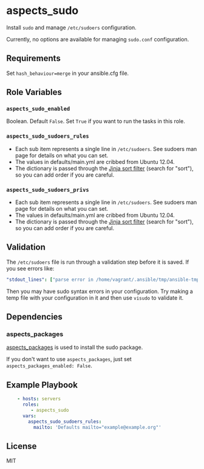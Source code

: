 # aspects_sudo

Install `sudo` and manage `/etc/sudoers` configuration.

Currently, no options are available for managing `sudo.conf` configuration.

## Requirements

Set `hash_behaviour=merge` in your ansible.cfg file.

## Role Variables

### `aspects_sudo_enabled`
Boolean. Default `False`. Set `True` if you want to run the tasks in this role.

### `aspects_sudo_sudoers_rules`
* Each sub item represents a single line in `/etc/sudoers`. See sudoers man page for details on what you can set.
* The values in defaults/main.yml are cribbed from Ubuntu 12.04.
* The dictionary is passed through the [Jinja sort filter](http://jinja.pocoo.org/docs/2.10/templates/) (search for "sort"), so you can add order if you are careful. 

### `aspects_sudo_sudoers_privs`
* Each sub item represents a single line in `/etc/sudoers`. See sudoers man page for details on what you can set.
* The values in defaults/main.yml are cribbed from Ubuntu 12.04.
* The dictionary is passed through the [Jinja sort filter](http://jinja.pocoo.org/docs/2.10/templates/) (search for "sort"), so you can add order if you are careful.

## Validation
The `/etc/sudoers` file is run through a validation step before it is saved. If you see errors like:

```yaml
"stdout_lines": ["parse error in /home/vagrant/.ansible/tmp/ansible-tmp-1534201445.64-76120801780564/source near line 7"]}
```
Then you may have sudo syntax errors in your configuration. Try making a temp file with your configuration in it and then use `visudo` to validate it.

## Dependencies
### aspects_packages
[aspects_packages](https://github.com/LaneCommunityCollege/aspects_packages) is used to install the sudo package. 

If you don't want to use `aspects_packages`, just set `aspects_packages_enabled: False`.

## Example Playbook

```yaml
    - hosts: servers
      roles:
         - aspects_sudo
      vars:
        aspects_sudo_sudoers_rules:
          mailto: 'Defaults mailto="example@example.org"'
```

## License

MIT
